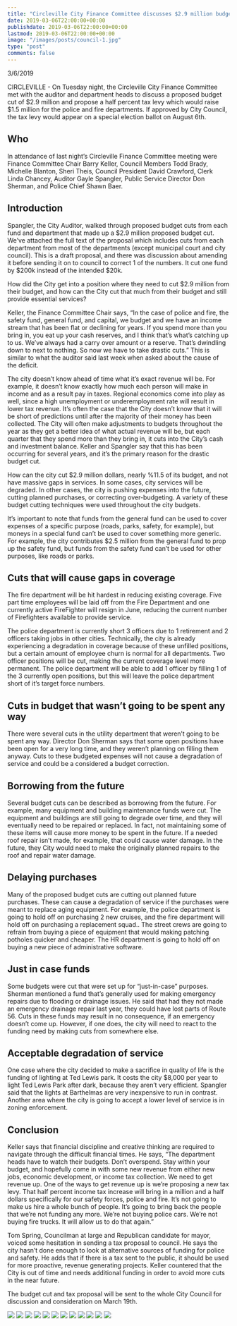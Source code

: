 ```yaml
---
title: "Circleville City Finance Committee discusses $2.9 million budget cut and tax proposal"
date: 2019-03-06T22:00:00+00:00
publishdate: 2019-03-06T22:00:00+00:00
lastmod: 2019-03-06T22:00:00+00:00
image: "/images/posts/council-1.jpg"
type: "post"
comments: false
---
```

3/6/2019

CIRCLEVILLE - On Tuesday night, the Circleville City Finance Committee met with the auditor and department heads to discuss a proposed budget cut of $2.9 million and propose a half percent tax levy which would raise $1.5 million for the police and fire departments. If approved by City Council, the tax levy would appear on a special election ballot on August 6th.

## Who
In attendance of last night’s Circleville Finance Committee meeting were Finance Committee Chair Barry Keller, Council Members Todd Brady, Michelle Blanton, Sheri Theis, Council President David Crawford, Clerk Linda Chancey, Auditor Gayle Spangler, Public Service Director Don Sherman, and Police Chief Shawn Baer.


## Introduction

Spangler, the City Auditor, walked through proposed budget cuts from each fund and department that made up a $2.9 million proposed budget cut. We’ve attached the full text of the proposal which includes cuts from each department from most of the departments (except municipal court and city council). This is a draft proposal, and there was discussion about amending it before sending it on to council to correct 1 of the numbers. It cut one fund by $200k instead of the intended $20k.

How did the City get into a position where they need to cut $2.9 million from their budget, and how can the City cut that much from their budget and still provide essential services? 

Keller, the Finance Committee Chair says, “In the case of police and fire, the safety fund, general fund, and capital, we budget and we have an income stream that has been flat or declining for years. If you spend more than you bring in, you eat up your cash reserves, and I think that’s what’s catching up to us. We’ve always had a carry over amount or a reserve. That’s dwindling down to next to nothing. So now we have to take drastic cuts.” This is similar to what the auditor said last week when asked about the cause of the deficit.

The city doesn’t know ahead of time what it’s exact revenue will be. For example, it doesn’t know exactly how much each person will make in income and as a result pay in taxes. Regional economics come into play as well, since a high unemployment or underemployment rate will result in lower tax revenue. It’s often the case that the City doesn’t know that it will be short of predictions until after the majority of their money has been collected. The City will often make adjustments to budgets throughout the year as they get a better idea of what actual revenue will be, but each quarter that they spend more than they bring in, it cuts into the City’s cash and investment balance. Keller and Spangler say that this has been occurring for several years, and it’s the primary reason for the drastic budget cut. 


How can the city cut $2.9 million dollars, nearly %11.5 of its budget, and not have massive gaps in services. In some cases, city services will be degraded. In other cases, the city is pushing expenses into the future, cutting planned purchases, or correcting over-budgeting. A variety of these budget cutting techniques were used throughout the city budgets.

It’s important to note that funds from the general fund can be used to cover expenses of a specific purpose (roads, parks, safety, for example), but moneys in a special fund can’t be used to cover something more generic. For example, the city contributes $2.5 million from the general fund to prop up the safety fund, but funds from the safety fund can’t be used for other purposes, like roads or parks.

## Cuts that will cause gaps in coverage
The fire department will be hit hardest in reducing existing coverage. Five part time employees will be laid off from the Fire Department and one currently active FireFighter will resign in June, reducing the current number of Firefighters available to provide service.

The police department is currently short 3 officers due to 1 retirement and 2 officers taking jobs in other cities. Technically, the city is already experiencing a degradation in coverage because of these unfilled positions, but a certain amount of employee churn is normal for all departments. Two officer positions will be cut, making the current coverage level more permanent. The police department will be able to add 1 officer by filling 1 of the 3 currently open positions, but this will leave the police department short of it’s target force numbers.

## Cuts in budget that wasn’t going to be spent any way
There were several cuts in the utility department that weren’t going to be spent any way. Director Don Sherman says that some open positions have been open for a very long time, and they weren’t planning on filling them anyway. Cuts to these budgeted expenses will not cause a degradation of service and could be a considered a budget correction.

## Borrowing from the future
Several budget cuts can be described as borrowing from the future. For example, many equipment and building maintenance funds were cut. The equipment and buildings are still going to degrade over time, and they will eventually need to be repaired or replaced. In fact, not maintaining some of these items will cause more money to be spent in the future. If a needed roof repair isn’t made, for example, that could cause water damage. In the future, they City would need to make the originally planned repairs to the roof and repair water damage.

## Delaying purchases
Many of the proposed budget cuts are cutting out planned future purchases. These can cause a degradation of service if the purchases were meant to replace aging equipment. For example, the police department is going to hold off on purchasing 2 new cruises, and the fire department will hold off on purchasing a replacement squad.. The street crews are going to refrain from buying a piece of equipment that would making patching potholes quicker and cheaper. The HR department is going to hold off on buying a new piece of administrative software.

## Just in case funds
Some budgets were cut that were set up for “just-in-case” purposes. Sherman mentioned a fund that’s generally used for making emergency repairs due to flooding or drainage issues. He said that had they not made an emergency drainage repair last year, they could have lost parts of Route 56. Cuts in these funds may result in no consequence, if an emergency doesn’t come up. However, if one does, the city will need to react to the funding need by making cuts from somewhere else.

## Acceptable degradation of service
One case where the city decided to make a sacrifice in quality of life is the funding of lighting at Ted Lewis park. It costs the city $8,000 per year to light Ted Lewis Park after dark, because they aren’t very efficient. Spangler said that the lights at Barthelmas are very inexpensive to run in contrast. Another area where the city is going to accept a lower level of service is in zoning enforcement.

## Conclusion
Keller says that financial discipline and creative thinking are required to navigate through the difficult financial times. He says, “The department heads have to watch their budgets. Don’t overspend. Stay within your budget, and hopefully come in with some new revenue from either new jobs, economic development, or income tax collection. We need to get revenue up. One of the ways to get revenue up is we’re proposing a new tax levy.  That half percent income tax increase will bring in a million and a half dollars specifically for our safety forces, police and fire. It’s not going to make us hire a whole bunch of people. It’s going to bring back the people that we’re not funding any more. We’re not buying police cars. We’re not buying fire trucks.  It will allow us to do that again.”

Tom Spring, Councilman at large and Republican candidate for mayor, voiced some hesitation in sending a tax proposal to council. He says the city hasn’t done enough to look at alternative sources of funding for police and safety. He adds that if there is a tax sent to the public, it should be used for more proactive, revenue generating projects. Keller countered that the City is out of time and needs additional funding in order to avoid more cuts in the near future.

The budget cut and tax proposal will be sent to the whole City Council for discussion and consideration on March 19th.

![](images/posts/budget_cut01.jpg)
![](images/posts/budget_cut02.jpg)
![](images/posts/budget_cut03.jpg)
![](images/posts/budget_cut04.jpg)
![](images/posts/budget_cut05.jpg)
![](images/posts/budget_cut06.jpg)
![](images/posts/budget_cut07.jpg)
![](images/posts/budget_cut08.jpg)
![](images/posts/budget_cut09.jpg)
![](images/posts/budget_cut10.jpg)
![](images/posts/budget_cut11.jpg)
![](images/posts/budget_cut12s.jpg)